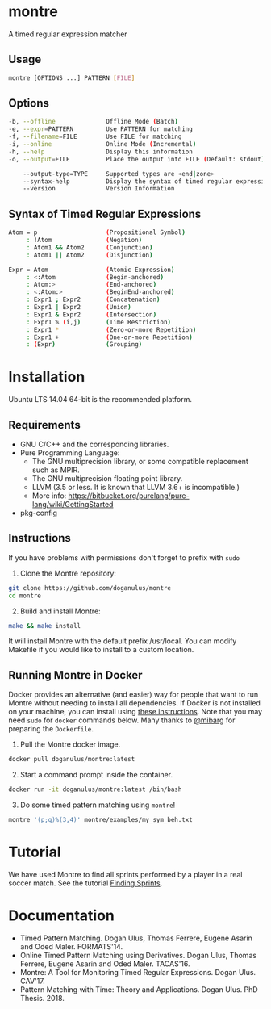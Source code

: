 # montre

A timed regular expression matcher

## Usage
```sh
montre [OPTIONS ...] PATTERN [FILE]
```
## Options
```sh
-b, --offline              Offline Mode (Batch)
-e, --expr=PATTERN         Use PATTERN for matching
-f, --filename=FILE        Use FILE for matching
-i, --online               Online Mode (Incremental)
-h, --help                 Display this information
-o, --output=FILE          Place the output into FILE (Default: stdout)

    --output-type=TYPE     Supported types are <end|zone>
    --syntax-help          Display the syntax of timed regular expressions
    --version              Version Information
```

## Syntax of Timed Regular Expressions

```sh
Atom = p                   (Propositional Symbol)
     : !Atom               (Negation)
     : Atom1 && Atom2      (Conjunction)
     : Atom1 || Atom2      (Disjunction)

Expr = Atom                (Atomic Expression)
     : <:Atom              (Begin-anchored)
     : Atom:>              (End-anchored)
     : <:Atom:>            (BeginEnd-anchored)
     : Expr1 ; Expr2       (Concatenation)
     : Expr1 | Expr2       (Union)
     : Expr1 & Expr2       (Intersection)
     : Expr1 % (i,j)       (Time Restriction)
     : Expr1 *             (Zero-or-more Repetition)
     : Expr1 +             (One-or-more Repetition)
     : (Expr)              (Grouping)
```
# Installation

Ubuntu LTS 14.04 64-bit is the recommended platform. 

## Requirements

  * GNU C/C++ and the corresponding libraries.
  * Pure Programming Language:
  	* The GNU multiprecision library, or some compatible replacement such as MPIR.
  	* The GNU multiprecision floating point library.
  	* LLVM (3.5 or less. It is known that LLVM 3.6+ is incompatible.)
  	* More info: https://bitbucket.org/purelang/pure-lang/wiki/GettingStarted
  * pkg-config

## Instructions

If you have problems with permissions don't forget to prefix with `sudo`

1. Clone the Montre repository:

  ```sh
  git clone https://github.com/doganulus/montre
  cd montre
  ```

2. Build and install Montre:

  ```sh
  make && make install
  ```

  It will install Montre with the default prefix /usr/local. You can modify Makefile if you would like to install to a custom location.

## Running Montre in Docker

Docker provides an alternative (and easier) way for people that want to run Montre without needing to install all dependencies. If Docker is not installed on your machine, you can install using [these instructions](https://docs.docker.com/install/linux/docker-ce/ubuntu/#extra-steps-for-aufs). Note that you may need `sudo` for `docker` commands below. Many thanks to [@mibarg](https://github.com/mibarg) for preparing the `Dockerfile`.

1. Pull the Montre docker image.
  ```sh
  docker pull doganulus/montre:latest
  ```

2. Start a command prompt inside the container.
  ```sh
  docker run -it doganulus/montre:latest /bin/bash
  ```

3. Do some timed pattern matching using `montre`!
  ```sh
  montre '(p;q)%(3,4)' montre/examples/my_sym_beh.txt
  ```
  
# Tutorial

We have used Montre to find all sprints performed by a player in a real soccer match. See the tutorial [Finding Sprints](https://github.com/doganulus/montre/blob/master/demo/sprints.ipynb).

# Documentation

  * Timed Pattern Matching. Dogan Ulus, Thomas Ferrere, Eugene Asarin and Oded Maler. FORMATS'14.
  * Online Timed Pattern Matching using Derivatives. Dogan Ulus, Thomas Ferrere, Eugene Asarin and Oded Maler. TACAS'16.
  * Montre: A Tool for Monitoring Timed Regular Expressions. Dogan Ulus. CAV'17.
  * Pattern Matching with Time: Theory and Applications. Dogan Ulus. PhD Thesis. 2018.

